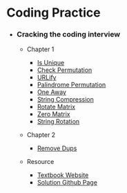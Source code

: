 # Coding Practice

- ### Cracking the coding interview
	- Chapter 1
		- [Is Unique](https://github.com/pupss90279/coding-practice/blob/main/crackingTheCodingInterview/Ch1/isUnique.cpp)
		- [Check Permutation](https://github.com/pupss90279/coding-practice/blob/main/crackingTheCodingInterview/Ch1/checkPermutation.cpp)
		- [URLify](https://github.com/pupss90279/coding-practice/blob/main/crackingTheCodingInterview/Ch1/urlify.cpp)
		- [Palindrome Permutation](https://github.com/pupss90279/coding-practice/blob/main/crackingTheCodingInterview/Ch1/palindromePermutation.cpp)
		- [One Away](https://github.com/pupss90279/coding-practice/blob/main/crackingTheCodingInterview/Ch1/oneAway.cpp)
		- [String Compression](https://github.com/pupss90279/coding-practice/blob/main/crackingTheCodingInterview/Ch1/stringCompression.cpp)
		- [Rotate Matrix](https://github.com/pupss90279/coding-practice/blob/main/crackingTheCodingInterview/Ch1/rotateMatrix.cpp)
		- [Zero Matrix](https://github.com/pupss90279/coding-practice/blob/main/crackingTheCodingInterview/Ch1/zeroMatrix.cpp)
		- [String Rotation](https://github.com/pupss90279/coding-practice/blob/main/crackingTheCodingInterview/Ch1/stringRotation.cpp)

	- Chapter 2
		- [Remove Dups](https://github.com/pupss90279/coding-practice/blob/main/crackingTheCodingInterview/Ch2/removeDups.cpp) 
	- Resource
		- [Textbook Website](http://www.crackingthecodinginterview.com/)
		- [Solution Github Page](https://github.com/careercup/CtCI-6th-Edition)
